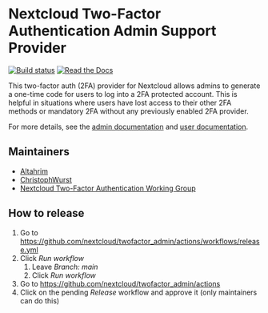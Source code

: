<!--
  - SPDX-FileCopyrightText: 2018 Nextcloud GmbH and Nextcloud contributors
  - SPDX-License-Identifier: AGPL-3.0-or-later
-->
# Nextcloud Two-Factor Authentication Admin Support Provider

[![Build status](https://github.com/ChristophWurst/twofactor_admin/actions/workflows/test.yml/badge.svg)](https://github.com/ChristophWurst/twofactor_admin/actions/workflows/test.yml)
[![Read the Docs](https://img.shields.io/readthedocs/nextcloud-twofactor-admin.svg)](https://nextcloud-twofactor-admin.readthedocs.io/en/latest/)

This two-factor auth (2FA) provider for Nextcloud allows admins to generate a one-time
code for users to log into a 2FA protected account. This is helpful in situations where
users have lost access to their other 2FA methods or mandatory 2FA without any previously
enabled 2FA provider.

For more details, see the [admin documentation] and [user documentation].

## Maintainers

* [Altahrim](https://github.com/Altahrim)
* [ChristophWurst](https://github.com/ChristophWurst)
* [Nextcloud Two-Factor Authentication Working Group](https://github.com/nextcloud/wg-two-factor-authentication#members)

[admin documentation]: https://nextcloud-twofactor-admin.readthedocs.io/en/latest/Admin%20Documentation/
[user documentation]: https://nextcloud-twofactor-admin.readthedocs.io/en/latest/User%20Documentation/

## How to release

1) Go to https://github.com/nextcloud/twofactor_admin/actions/workflows/release.yml
2) Click *Run workflow*
   1) Leave *Branch: main*
   2) Click *Run workflow*
3) Go to https://github.com/nextcloud/twofactor_admin/actions
4) Click on the pending *Release* workflow and approve it (only maintainers can do this)
